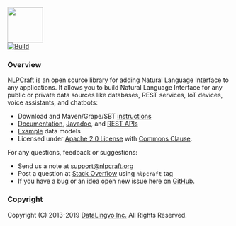 <img src="https://nlpcraft.org/images/nlpcraft_logo_black.gif" height="80px">
<br>
<a href="https://travis-ci.org/vic64/nlpcraft#">
<img alt="Build" src="https://travis-ci.org/vic64/nlpcraft.svg?branch=master">
</a>

### Overview
[NLPCraft](https://nlpcraft.org/) is an open source library for adding Natural Language Interface to any applications.
It allows you to build Natural Language Interface for any 
public or private data sources like databases, REST services, IoT devices, 
voice assistants, and chatbots:

 * Download and Maven/Grape/SBT [instructions](https://nlpcraft.org/download.html)
 * [Documentation](https://nlpcraft.org/docs.html), [Javadoc](https://nlpcraft.org/apis/latest/index.html), and [REST APIs](https://nlpcraft.docs.apiary.io/)
 * [Example](https://github.com/vic64/nlpcraft/tree/master/src/main/scala/org/nlpcraft/examples) data models
 * Licensed under [Apache 2.0 License](https://www.apache.org/licenses/LICENSE-2.0) with [Commons Clause](https://commonsclause.com/).

For any questions, feedback or suggestions:

 * Send us a note at [support@nlpcraft.org](mailto:support@nlpcraft.org)
 * Post a question at [Stack Overflow](https://stackoverflow.com/questions/ask) using <code>nlpcraft</code> tag
 * If you have a bug or an idea open new issue here on [GitHub](https://github.com/vic64/nlpcraft/issues).

### Copyright
Copyright (C) 2013-2019 [DataLingvo Inc.](https://www.datalingvo.com) All Rights Reserved.


